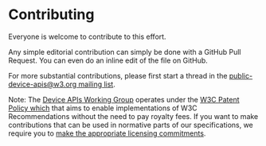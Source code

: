 # Contributing 

Everyone is welcome to contribute to this effort.

Any simple editorial contribution can simply be done with a GitHub Pull Request.
You can even do an inline edit of the file on GitHub.

For more substantial contributions, please first start a thread in the
[public-device-apis@w3.org mailing list](http://lists.w3.org/Archives/Public/public-device-apis/).

Note: The [Device APIs Working Group](http://www.w3.org/2011/07/DeviceAPICharter)
operates under the [W3C Patent Policy which](http://www.w3.org/Consortium/Patent-Policy-20040205/)
that aims to enable implementations of W3C Recommendations
without the need to pay royalty fees. If you want to make contributions that can
be used in normative parts of our specifications, we require you to [make the
appropriate licensing commitments](http://www.w3.org/2004/01/pp-impl/43696/status).